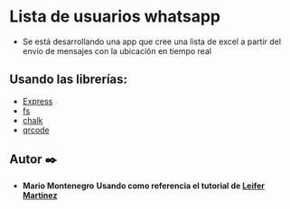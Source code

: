 # Lista de usuarios whatsapp

- Se está desarrollando una app que cree una lista de excel
  a partir del envío de mensajes con la ubicación en tiempo real

## Usando las librerías:

- [Express](https://expressjs.com/es/)
- [fs](https://nodejs.org/api/fs.html)
- [chalk](https://www.npmjs.com/package/chalk)
- [qrcode](https://www.npmjs.com/package/qrcode)

## Autor ✒️

- **Mario Montenegro**
  **Usando como referencia el tutorial de [Leifer Martinez](https://www.youtube.com/watch?v=A_Xu0OR_HkE&t=1443s&ab_channel=LeiferMendez)**
